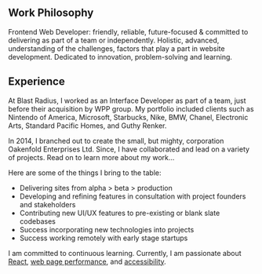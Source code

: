 ## Work Philosophy

Frontend Web Developer:  friendly, reliable, future-focused & committed to delivering as part of a team or independently. Holistic, advanced, understanding of the challenges, factors that play a part in website development. Dedicated to innovation, problem-solving and learning.

## Experience

At Blast Radius, I worked as an Interface Developer as part of a team, just before their acquisition by WPP group. My portfolio included clients such as Nintendo of America, Microsoft, Starbucks, Nike, BMW, Chanel, Electronic Arts, Standard Pacific Homes, and Guthy Renker.

In 2014, I branched out to create the small, but mighty, corporation Oakenfold Enterprises Ltd. Since, I have collaborated and lead on a variety of projects. Read on to learn more about my work...

Here are some of the things I bring to the table:

- Delivering sites from alpha > beta > production
- Developing and refining features in consultation with project founders and stakeholders
- Contributing new UI/UX features to pre-existing or blank slate codebases
- Success incorporating new technologies into projects
- Success working remotely with early stage startups


I am committed to continuous learning.  Currently, I am passionate about [React](//reactjs.org), [web page performance](#perf), and [accessibility](#wcag).
